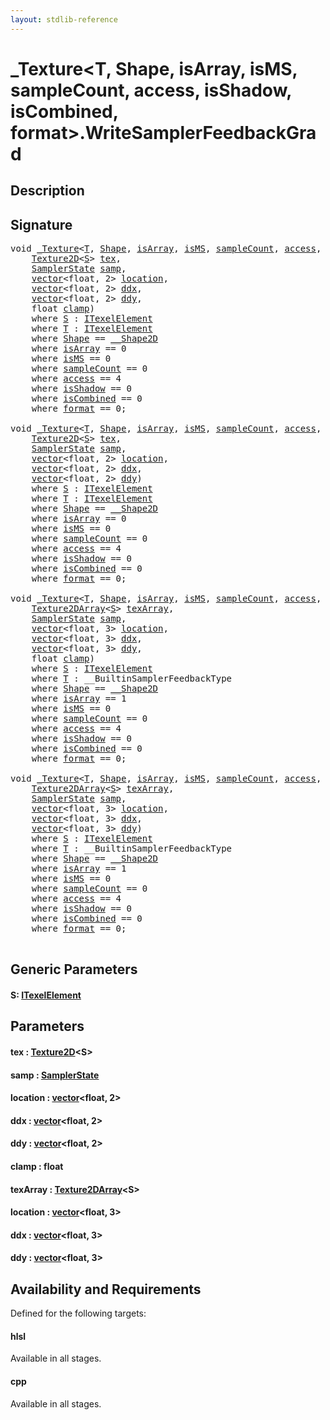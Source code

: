 ```yaml
---
layout: stdlib-reference
---
```


# \_Texture\<T, Shape, isArray, isMS, sampleCount, access, isShadow, isCombined, format\>\.WriteSamplerFeedbackGrad

## Description





## Signature 

<pre>
<span class="code_keyword">void</span> <a href="index.md" class="code_type">_Texture</a>&lt;<a href="index.md#typeparam-T" class="code_type">T</a>, <a href="index.md#typeparam-Shape" class="code_type">Shape</a>, <a href="index.md#decl-isArray" class="code_var">isArray</a>, <a href="index.md#decl-isMS" class="code_var">isMS</a>, <a href="index.md#decl-sampleCount" class="code_var">sampleCount</a>, <a href="index.md#decl-access" class="code_var">access</a>, <a href="index.md#decl-isShadow" class="code_var">isShadow</a>, <a href="index.md#decl-isCombined" class="code_var">isCombined</a>, <a href="index.md#decl-format" class="code_var">format</a>&gt;.<a href="writesamplerfeedbackgrad-05ck.md">WriteSamplerFeedbackGrad</a>&lt;<a href="writesamplerfeedbackgrad-05ck.md#typeparam-S" class="code_type">S</a>&gt;(
    <a href="../texture2d-08.md" class="code_type">Texture2D</a>&lt;<a href="writesamplerfeedbackgrad-05ck.md#typeparam-S" class="code_type">S</a>&gt; <a href="writesamplerfeedbackgrad-05ck.md#decl-tex" class="code_param">tex</a>,
    <a href="../samplerstate-07/index.md" class="code_type">SamplerState</a> <a href="writesamplerfeedbackgrad-05ck.md#decl-samp" class="code_param">samp</a>,
    <a href="../vector/index.md" class="code_type">vector</a>&lt;<span class="code_keyword">float</span>, 2&gt; <a href="writesamplerfeedbackgrad-05ck.md#decl-location" class="code_param">location</a>,
    <a href="../vector/index.md" class="code_type">vector</a>&lt;<span class="code_keyword">float</span>, 2&gt; <a href="writesamplerfeedbackgrad-05ck.md#decl-ddx" class="code_param">ddx</a>,
    <a href="../vector/index.md" class="code_type">vector</a>&lt;<span class="code_keyword">float</span>, 2&gt; <a href="writesamplerfeedbackgrad-05ck.md#decl-ddy" class="code_param">ddy</a>,
    <span class="code_keyword">float</span> <a href="writesamplerfeedbackgrad-05ck.md#decl-clamp" class="code_param">clamp</a>)
    <span class='code_keyword'>where</span> <a href="writesamplerfeedbackgrad-05ck.md#typeparam-S" class="code_type">S</a> : <a href="../../interfaces/itexelelement-016/index.md" class="code_type">ITexelElement</a>
    <span class='code_keyword'>where</span> <a href="index.md#typeparam-T" class="code_type">T</a> : <a href="../../interfaces/itexelelement-016/index.md" class="code_type">ITexelElement</a>
    <span class='code_keyword'>where</span> <a href="index.md#typeparam-Shape" class="code_type">Shape</a> == <a href="../0_shape2d-028/index.md" class="code_type">__Shape2D</a>
    <span class='code_keyword'>where</span> <a href="index.md#decl-isArray" class="code_var">isArray</a> == 0
    <span class='code_keyword'>where</span> <a href="index.md#decl-isMS" class="code_var">isMS</a> == 0
    <span class='code_keyword'>where</span> <a href="index.md#decl-sampleCount" class="code_var">sampleCount</a> == 0
    <span class='code_keyword'>where</span> <a href="index.md#decl-access" class="code_var">access</a> == 4
    <span class='code_keyword'>where</span> <a href="index.md#decl-isShadow" class="code_var">isShadow</a> == 0
    <span class='code_keyword'>where</span> <a href="index.md#decl-isCombined" class="code_var">isCombined</a> == 0
    <span class='code_keyword'>where</span> <a href="index.md#decl-format" class="code_var">format</a> == 0;

<span class="code_keyword">void</span> <a href="index.md" class="code_type">_Texture</a>&lt;<a href="index.md#typeparam-T" class="code_type">T</a>, <a href="index.md#typeparam-Shape" class="code_type">Shape</a>, <a href="index.md#decl-isArray" class="code_var">isArray</a>, <a href="index.md#decl-isMS" class="code_var">isMS</a>, <a href="index.md#decl-sampleCount" class="code_var">sampleCount</a>, <a href="index.md#decl-access" class="code_var">access</a>, <a href="index.md#decl-isShadow" class="code_var">isShadow</a>, <a href="index.md#decl-isCombined" class="code_var">isCombined</a>, <a href="index.md#decl-format" class="code_var">format</a>&gt;.<a href="writesamplerfeedbackgrad-05ck.md">WriteSamplerFeedbackGrad</a>&lt;<a href="writesamplerfeedbackgrad-05ck.md#typeparam-S" class="code_type">S</a>&gt;(
    <a href="../texture2d-08.md" class="code_type">Texture2D</a>&lt;<a href="writesamplerfeedbackgrad-05ck.md#typeparam-S" class="code_type">S</a>&gt; <a href="writesamplerfeedbackgrad-05ck.md#decl-tex" class="code_param">tex</a>,
    <a href="../samplerstate-07/index.md" class="code_type">SamplerState</a> <a href="writesamplerfeedbackgrad-05ck.md#decl-samp" class="code_param">samp</a>,
    <a href="../vector/index.md" class="code_type">vector</a>&lt;<span class="code_keyword">float</span>, 2&gt; <a href="writesamplerfeedbackgrad-05ck.md#decl-location" class="code_param">location</a>,
    <a href="../vector/index.md" class="code_type">vector</a>&lt;<span class="code_keyword">float</span>, 2&gt; <a href="writesamplerfeedbackgrad-05ck.md#decl-ddx" class="code_param">ddx</a>,
    <a href="../vector/index.md" class="code_type">vector</a>&lt;<span class="code_keyword">float</span>, 2&gt; <a href="writesamplerfeedbackgrad-05ck.md#decl-ddy" class="code_param">ddy</a>)
    <span class='code_keyword'>where</span> <a href="writesamplerfeedbackgrad-05ck.md#typeparam-S" class="code_type">S</a> : <a href="../../interfaces/itexelelement-016/index.md" class="code_type">ITexelElement</a>
    <span class='code_keyword'>where</span> <a href="index.md#typeparam-T" class="code_type">T</a> : <a href="../../interfaces/itexelelement-016/index.md" class="code_type">ITexelElement</a>
    <span class='code_keyword'>where</span> <a href="index.md#typeparam-Shape" class="code_type">Shape</a> == <a href="../0_shape2d-028/index.md" class="code_type">__Shape2D</a>
    <span class='code_keyword'>where</span> <a href="index.md#decl-isArray" class="code_var">isArray</a> == 0
    <span class='code_keyword'>where</span> <a href="index.md#decl-isMS" class="code_var">isMS</a> == 0
    <span class='code_keyword'>where</span> <a href="index.md#decl-sampleCount" class="code_var">sampleCount</a> == 0
    <span class='code_keyword'>where</span> <a href="index.md#decl-access" class="code_var">access</a> == 4
    <span class='code_keyword'>where</span> <a href="index.md#decl-isShadow" class="code_var">isShadow</a> == 0
    <span class='code_keyword'>where</span> <a href="index.md#decl-isCombined" class="code_var">isCombined</a> == 0
    <span class='code_keyword'>where</span> <a href="index.md#decl-format" class="code_var">format</a> == 0;

<span class="code_keyword">void</span> <a href="index.md" class="code_type">_Texture</a>&lt;<a href="index.md#typeparam-T" class="code_type">T</a>, <a href="index.md#typeparam-Shape" class="code_type">Shape</a>, <a href="index.md#decl-isArray" class="code_var">isArray</a>, <a href="index.md#decl-isMS" class="code_var">isMS</a>, <a href="index.md#decl-sampleCount" class="code_var">sampleCount</a>, <a href="index.md#decl-access" class="code_var">access</a>, <a href="index.md#decl-isShadow" class="code_var">isShadow</a>, <a href="index.md#decl-isCombined" class="code_var">isCombined</a>, <a href="index.md#decl-format" class="code_var">format</a>&gt;.<a href="writesamplerfeedbackgrad-05ck.md">WriteSamplerFeedbackGrad</a>&lt;<a href="writesamplerfeedbackgrad-05ck.md#typeparam-S" class="code_type">S</a>&gt;(
    <a href="../texture2darray-089.md" class="code_type">Texture2DArray</a>&lt;<a href="writesamplerfeedbackgrad-05ck.md#typeparam-S" class="code_type">S</a>&gt; <a href="writesamplerfeedbackgrad-05ck.md#decl-texArray" class="code_param">texArray</a>,
    <a href="../samplerstate-07/index.md" class="code_type">SamplerState</a> <a href="writesamplerfeedbackgrad-05ck.md#decl-samp" class="code_param">samp</a>,
    <a href="../vector/index.md" class="code_type">vector</a>&lt;<span class="code_keyword">float</span>, 3&gt; <a href="writesamplerfeedbackgrad-05ck.md#decl-location" class="code_param">location</a>,
    <a href="../vector/index.md" class="code_type">vector</a>&lt;<span class="code_keyword">float</span>, 3&gt; <a href="writesamplerfeedbackgrad-05ck.md#decl-ddx" class="code_param">ddx</a>,
    <a href="../vector/index.md" class="code_type">vector</a>&lt;<span class="code_keyword">float</span>, 3&gt; <a href="writesamplerfeedbackgrad-05ck.md#decl-ddy" class="code_param">ddy</a>,
    <span class="code_keyword">float</span> <a href="writesamplerfeedbackgrad-05ck.md#decl-clamp" class="code_param">clamp</a>)
    <span class='code_keyword'>where</span> <a href="writesamplerfeedbackgrad-05ck.md#typeparam-S" class="code_type">S</a> : <a href="../../interfaces/itexelelement-016/index.md" class="code_type">ITexelElement</a>
    <span class='code_keyword'>where</span> <a href="index.md#typeparam-T" class="code_type">T</a> : __BuiltinSamplerFeedbackType
    <span class='code_keyword'>where</span> <a href="index.md#typeparam-Shape" class="code_type">Shape</a> == <a href="../0_shape2d-028/index.md" class="code_type">__Shape2D</a>
    <span class='code_keyword'>where</span> <a href="index.md#decl-isArray" class="code_var">isArray</a> == 1
    <span class='code_keyword'>where</span> <a href="index.md#decl-isMS" class="code_var">isMS</a> == 0
    <span class='code_keyword'>where</span> <a href="index.md#decl-sampleCount" class="code_var">sampleCount</a> == 0
    <span class='code_keyword'>where</span> <a href="index.md#decl-access" class="code_var">access</a> == 4
    <span class='code_keyword'>where</span> <a href="index.md#decl-isShadow" class="code_var">isShadow</a> == 0
    <span class='code_keyword'>where</span> <a href="index.md#decl-isCombined" class="code_var">isCombined</a> == 0
    <span class='code_keyword'>where</span> <a href="index.md#decl-format" class="code_var">format</a> == 0;

<span class="code_keyword">void</span> <a href="index.md" class="code_type">_Texture</a>&lt;<a href="index.md#typeparam-T" class="code_type">T</a>, <a href="index.md#typeparam-Shape" class="code_type">Shape</a>, <a href="index.md#decl-isArray" class="code_var">isArray</a>, <a href="index.md#decl-isMS" class="code_var">isMS</a>, <a href="index.md#decl-sampleCount" class="code_var">sampleCount</a>, <a href="index.md#decl-access" class="code_var">access</a>, <a href="index.md#decl-isShadow" class="code_var">isShadow</a>, <a href="index.md#decl-isCombined" class="code_var">isCombined</a>, <a href="index.md#decl-format" class="code_var">format</a>&gt;.<a href="writesamplerfeedbackgrad-05ck.md">WriteSamplerFeedbackGrad</a>&lt;<a href="writesamplerfeedbackgrad-05ck.md#typeparam-S" class="code_type">S</a>&gt;(
    <a href="../texture2darray-089.md" class="code_type">Texture2DArray</a>&lt;<a href="writesamplerfeedbackgrad-05ck.md#typeparam-S" class="code_type">S</a>&gt; <a href="writesamplerfeedbackgrad-05ck.md#decl-texArray" class="code_param">texArray</a>,
    <a href="../samplerstate-07/index.md" class="code_type">SamplerState</a> <a href="writesamplerfeedbackgrad-05ck.md#decl-samp" class="code_param">samp</a>,
    <a href="../vector/index.md" class="code_type">vector</a>&lt;<span class="code_keyword">float</span>, 3&gt; <a href="writesamplerfeedbackgrad-05ck.md#decl-location" class="code_param">location</a>,
    <a href="../vector/index.md" class="code_type">vector</a>&lt;<span class="code_keyword">float</span>, 3&gt; <a href="writesamplerfeedbackgrad-05ck.md#decl-ddx" class="code_param">ddx</a>,
    <a href="../vector/index.md" class="code_type">vector</a>&lt;<span class="code_keyword">float</span>, 3&gt; <a href="writesamplerfeedbackgrad-05ck.md#decl-ddy" class="code_param">ddy</a>)
    <span class='code_keyword'>where</span> <a href="writesamplerfeedbackgrad-05ck.md#typeparam-S" class="code_type">S</a> : <a href="../../interfaces/itexelelement-016/index.md" class="code_type">ITexelElement</a>
    <span class='code_keyword'>where</span> <a href="index.md#typeparam-T" class="code_type">T</a> : __BuiltinSamplerFeedbackType
    <span class='code_keyword'>where</span> <a href="index.md#typeparam-Shape" class="code_type">Shape</a> == <a href="../0_shape2d-028/index.md" class="code_type">__Shape2D</a>
    <span class='code_keyword'>where</span> <a href="index.md#decl-isArray" class="code_var">isArray</a> == 1
    <span class='code_keyword'>where</span> <a href="index.md#decl-isMS" class="code_var">isMS</a> == 0
    <span class='code_keyword'>where</span> <a href="index.md#decl-sampleCount" class="code_var">sampleCount</a> == 0
    <span class='code_keyword'>where</span> <a href="index.md#decl-access" class="code_var">access</a> == 4
    <span class='code_keyword'>where</span> <a href="index.md#decl-isShadow" class="code_var">isShadow</a> == 0
    <span class='code_keyword'>where</span> <a href="index.md#decl-isCombined" class="code_var">isCombined</a> == 0
    <span class='code_keyword'>where</span> <a href="index.md#decl-format" class="code_var">format</a> == 0;

</pre>

## Generic Parameters

####  <a id="typeparam-S"></a>S: [ITexelElement](../../interfaces/itexelelement-016/index.md)

## Parameters

####  <a id="decl-tex"></a>tex  : [Texture2D](../texture2d-08.md)\<S\>
####  <a id="decl-samp"></a>samp  : [SamplerState](../samplerstate-07/index.md)
####  <a id="decl-location"></a>location  : [vector](../vector/index.md)\<float, 2\>
####  <a id="decl-ddx"></a>ddx  : [vector](../vector/index.md)\<float, 2\>
####  <a id="decl-ddy"></a>ddy  : [vector](../vector/index.md)\<float, 2\>
####  <a id="decl-clamp"></a>clamp  : float
####  <a id="decl-texArray"></a>texArray  : [Texture2DArray](../texture2darray-089.md)\<S\>
####  <a id="decl-location"></a>location  : [vector](../vector/index.md)\<float, 3\>
####  <a id="decl-ddx"></a>ddx  : [vector](../vector/index.md)\<float, 3\>
####  <a id="decl-ddy"></a>ddy  : [vector](../vector/index.md)\<float, 3\>

## Availability and Requirements

Defined for the following targets:

#### hlsl
Available in all stages.

#### cpp
Available in all stages.




<script>
// Fix .md links to .html when on ReadTheDocs
if (window.location.hostname.includes('readthedocs') || 
    window.location.hostname.includes('rtfd.io')) {
  document.addEventListener('DOMContentLoaded', function() {
    const links = document.querySelectorAll('a');
    links.forEach(link => {
      if (link.getAttribute('href') && link.getAttribute('href').endsWith('.md')) {
        link.href = link.href.replace(/\.md($|#|\?)/, '.html$1');
      }
    });
  });
}
</script>
